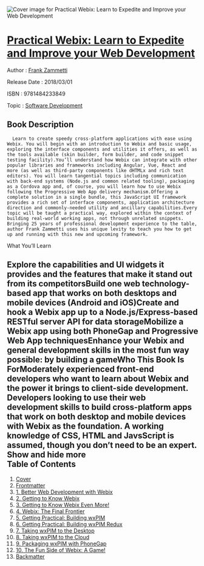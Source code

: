 ![Cover image for Practical Webix: Learn to Expedite and Improve your Web Development](https://imgdetail.ebookreading.net/cover/cover/software_development/EB9781484233849.jpg)

[Practical Webix: Learn to Expedite and Improve your Web Development](https://ebookreading.net/view/book/Practical+Webix%3A+Learn+to+Expedite+and+Improve+your+Web+Development-EB9781484233849_1.html "Practical Webix: Learn to Expedite and Improve your Web Development")
====================================================================================================================

Author : [Frank Zammetti](https://ebookreading.net/search/author/Frank+Zammetti)

Release Date : 2018/03/01

ISBN : 9781484233849

Topic : [Software Development](https://ebookreading.net/search/category/software-development)

Book Description
-----------------

      Learn to create speedy cross-platform applications with ease using Webix. You will begin with an introduction to Webix and basic usage, exploring the interface components and utilities it offers, as well as the tools available (skin builder, form builder, and code snippet testing facility).You’ll understand how Webix can integrate with other popular libraries and frameworks including Angular, Vue, React and more (as well as third-party components like dHTMLx and rich text editors). You will learn tangential topics including communication with back-end systems (Node.js and common related tooling), packaging as a Cordova app and, of course, you will learn how to use Webix following the Progressive Web App delivery mechanism.Offering a complete solution in a single bundle, this JavaScript UI framework provides a rich set of interface components, application architecture direction and commonly-needed utility and ancillary capabilities.Every topic will be taught a practical way, explored within the context of building real-world working apps, not through unrelated snippets. Bringing 25 years of professional development experience to the table, author Frank Zammetti uses his unique levity to teach you how to get up and running with this new and upcoming framework. 

What You’ll Learn
 
Explore the capabilities and UI widgets it provides and the      features that make it stand out from its competitorsBuild one      web technology-based app that works on both desktops and mobile devices      (Android and iOS)Create and hook a      Webix app up to a Node.js/Express-based RESTful server API for data      storageMobilize a Webix      app using both PhoneGap and Progressive Web App techniquesEnhance your      Webix and general development skills in the most fun way possible: by      building a gameWho This Book Is ForModerately experienced front-end developers who want to learn about Webix and the power it brings to client-side development.  
Developers looking to use their web development skills to build cross-platform apps that work on both desktop and mobile devices with Webix as the foundation.
A working knowledge of CSS, HTML and JavsScript is assumed, though you don’t need to be an expert.
           Show and hide more                
Table of Contents
-----------------

1. [Cover](https://ebookreading.net/view/book/Practical+Webix%3A+Learn+to+Expedite+and+Improve+your+Web+Development-EB9781484233849_1.html)
1. [Frontmatter](https://ebookreading.net/view/book/Practical+Webix%3A+Learn+to+Expedite+and+Improve+your+Web+Development-EB9781484233849_2.html)
1. [1. Better Web Development with Webix](https://ebookreading.net/view/book/Practical+Webix%3A+Learn+to+Expedite+and+Improve+your+Web+Development-EB9781484233849_3.html)
1. [2. Getting to Know Webix](https://ebookreading.net/view/book/Practical+Webix%3A+Learn+to+Expedite+and+Improve+your+Web+Development-EB9781484233849_4.html)
1. [3. Getting to Know Webix Even More!](https://ebookreading.net/view/book/Practical+Webix%3A+Learn+to+Expedite+and+Improve+your+Web+Development-EB9781484233849_5.html)
1. [4. Webix: The Final Frontier](https://ebookreading.net/view/book/Practical+Webix%3A+Learn+to+Expedite+and+Improve+your+Web+Development-EB9781484233849_6.html)
1. [5. Getting Practical: Building wxPIM](https://ebookreading.net/view/book/Practical+Webix%3A+Learn+to+Expedite+and+Improve+your+Web+Development-EB9781484233849_7.html)
1. [6. Getting Practical: Building wxPIM Redux](https://ebookreading.net/view/book/Practical+Webix%3A+Learn+to+Expedite+and+Improve+your+Web+Development-EB9781484233849_8.html)
1. [7. Taking wxPIM to the Desktop](https://ebookreading.net/view/book/Practical+Webix%3A+Learn+to+Expedite+and+Improve+your+Web+Development-EB9781484233849_9.html)
1. [8. Taking wxPIM to the Cloud](https://ebookreading.net/view/book/Practical+Webix%3A+Learn+to+Expedite+and+Improve+your+Web+Development-EB9781484233849_10.html)
1. [9. Packaging wxPIM with PhoneGap](https://ebookreading.net/view/book/Practical+Webix%3A+Learn+to+Expedite+and+Improve+your+Web+Development-EB9781484233849_11.html)
1. [10. The Fun Side of Webix: A Game!](https://ebookreading.net/view/book/Practical+Webix%3A+Learn+to+Expedite+and+Improve+your+Web+Development-EB9781484233849_12.html)
1. [Backmatter](https://ebookreading.net/view/book/Practical+Webix%3A+Learn+to+Expedite+and+Improve+your+Web+Development-EB9781484233849_13.html)
